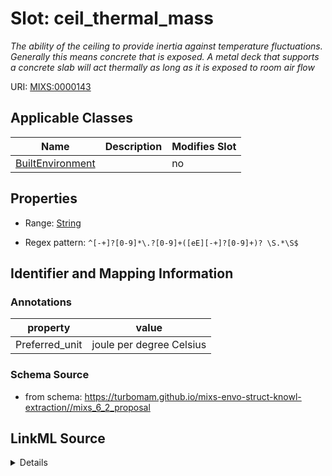 # Slot: ceil_thermal_mass


_The ability of the ceiling to provide inertia against temperature fluctuations. Generally this means concrete that is exposed. A metal deck that supports a concrete slab will act thermally as long as it is exposed to room air flow_



URI: [MIXS:0000143](https://w3id.org/mixs/0000143)



<!-- no inheritance hierarchy -->




## Applicable Classes

| Name | Description | Modifies Slot |
| --- | --- | --- |
[BuiltEnvironment](BuiltEnvironment.md) |  |  no  |







## Properties

* Range: [String](String.md)

* Regex pattern: `^[-+]?[0-9]*\.?[0-9]+([eE][-+]?[0-9]+)? \S.*\S$`





## Identifier and Mapping Information





### Annotations

| property | value |
| --- | --- |
| Preferred_unit | joule per degree Celsius |



### Schema Source


* from schema: https://turbomam.github.io/mixs-envo-struct-knowl-extraction//mixs_6_2_proposal




## LinkML Source

<details>
```yaml
name: ceil_thermal_mass
annotations:
  Preferred_unit:
    tag: Preferred_unit
    value: joule per degree Celsius
description: The ability of the ceiling to provide inertia against temperature fluctuations.
  Generally this means concrete that is exposed. A metal deck that supports a concrete
  slab will act thermally as long as it is exposed to room air flow
title: ceiling thermal mass
notes:
- ceiling
- mass
from_schema: https://turbomam.github.io/mixs-envo-struct-knowl-extraction//mixs_6_2_proposal
rank: 1000
slot_uri: MIXS:0000143
multivalued: false
alias: ceil_thermal_mass
domain_of:
- BuiltEnvironment
range: string
required: false
recommended: false
pattern: ^[-+]?[0-9]*\.?[0-9]+([eE][-+]?[0-9]+)? \S.*\S$

```
</details>